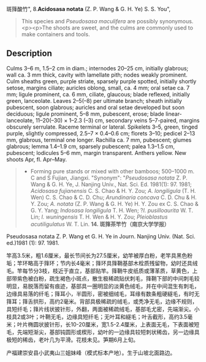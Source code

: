 斑箨酸竹",
8.**Acidosasa notata** (Z. P. Wang & G. H. Ye) S. S. You",

> This species and *Pseudosasa maculifera* are possibly synonymous.&lt;p&gt;&lt;p&gt;The shoots are sweet, and the culms are commonly used to make containers and tools.

## Description
Culms 3–6 m, 1.5–2 cm in diam.; internodes 20–25 cm, initially glabrous; wall ca. 3 mm thick, cavity with lamellate pith; nodes weakly prominent. Culm sheaths green, purple striate, sparsely purple spotted, initially shortly setose, margins ciliate; auricles oblong, small, ca. 4 mm; oral setae ca. 7 mm; ligule prominent, ca. 6 mm, ciliate, glaucous; blade reflexed, initially green, lanceolate. Leaves 2–5(–8) per ultimate branch; sheath initially pubescent, soon glabrous; auricles and oral setae developed but soon deciduous; ligule prominent, 5–8 mm, pubescent, erose; blade linear-lanceolate, 11–20(–30) × 1–2.3 (–3) cm, secondary veins 5–7-paired, margins obscurely serrulate. Raceme terminal or lateral. Spikelets 3–5, green, tinged purple, slightly compressed, 2.5–7 × 0.4–0.6 cm; florets 3–10; pedicel 2–13 mm, glabrous, terminal one longer. Rachilla ca. 7 mm, pubescent; glumes glabrous; lemma 1.4–1.9 cm, sparsely pubescent; palea 1.3–1.5 cm, pubescent; lodicules 5–6 mm, margin transparent. Anthers yellow. New shoots Apr, fl. Apr–May.

> * Forming pure stands or mixed with other bamboos; 500–1000 m. C and S Fujian, Jiangxi.
  "Synonym": "*Pseudosasa notata* Z. P. Wang &amp; G. H. Ye, J. Nanjing Univ., Nat. Sci. Ed. 1981(1): 97. 1981; *Acidosasa fujianensis* C. S. Chao &amp; H. Y. Zou; *A. longiligula* (T. H. Wen) C. S. Chao &amp; C. D. Chu; *Arundinaria concava* C. D. Chu &amp; H. Y. Zou; *A. notata* (Z. P. Wang &amp; G. H. Ye) H. Y. Zou ex C. S. Chao &amp; G. Y. Yang; *Indosasa longiligula* T. H. Wen; ?*I. pusilloaurita* W. T. Lin; *I. wuningensis* T. H. Wen &amp; H. Y. Zou; *Pleioblastus acutiligulatus* W. T. Lin.
**14. 斑箨茶竿竹（南京大学学报）**

Pseudosasa notata Z. P. Wang et G. H. Ye in Journ. Nanjing Univ. (Nat. Sci. ed.)1981 (1): 97. 1981.

竿高3.5米，粗1.6厘米，最长节间长为27.5厘米，幼竿被厚白粉，老竿具黑色粉垢；竿环略高于箨环；节内长4毫米；箨环具箨鞘基部木栓质残留物，幼时还具绒毛。竿每节分3枝，枝近于直立，基部贴竿。箨鞘牛皮纸质或薄革质，草黄色，上部带紫色被白粉，疏生褐色小斑点，散生极稀疏贴伏刺毛，箨鞘下部的中间刺毛较明显，易脱落而留有痕迹，基部具一圈明显的淡黄色绒毛，并在中间混生有刺毛，边缘具易落的纤毛；箨耳小，半圆形，密被细绒毛，耳缘有数条粗硬繸毛，有时无箨耳；箨舌拱形，高约2毫米。背部具极稀疏的绒毛，或秃净无毛，边缘不规则，具短纤毛；箨片线状披针形，外翻，两面被稀疏绒毛，基部毛尤密，先端渐尖。小枝具2或3叶；叶鞘无毛，边缘具短纤毛；无叶耳和繸毛；叶舌截形，高约3.5毫米；叶片椭圆状披针形，长10-20厘米，宽1.5-2.4厘米，上表面无毛，下表面被短毛，先端短渐尖，基部钝圆形或楔形，幼叶的一边缘具较短刺状稀齿，另一边缘具极短的稀齿，老叶几为平滑。花枝未见。笋期6月上旬。

产福建崇安县小武夷山三姐妹峰（模式标本产地）。生于山坡北面路边。
